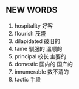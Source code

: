 ## NEW WORDS

1. hospitality 好客
2. flourish 茂盛
3. dilapidated 破旧的
4. tame 驯服的 温顺的
5. principal 校长 主要的
6. domestic 国内的 国产的
7. innumerable 数不清的
8. tactic 手段
